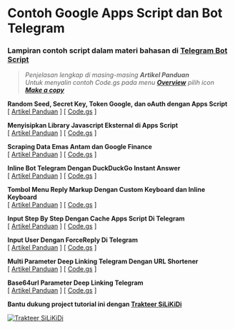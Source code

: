 # Contoh Google Apps Script dan Bot Telegram

### Lampiran contoh script dalam materi bahasan di **[Telegram Bot Script](https://telegram-bot-script.blogspot.com)**

> *Penjelasan lengkap di masing-masing **Artikel Panduan***  
> *Untuk menyalin contoh Code.gs pada menu **[Overview](https://blogger.googleusercontent.com/img/a/AVvXsEiC6ELdl8w3Ila9rFfH_3e9h05LZrPFErqCURZVGszVgK8OGFwHKRNtMj9jg8t4Mtj2LnG-CXWAiiLr42sktsVeDeKkzGesXPtxbqtPdg5ZPgs6C9cTVi7WMv8oj7mpVshZU_BdC-hTBKnARlEavMybvIGSnHkBCyqAm22GqoKYCrBkNAcNbnBb7UqAUg=s0)** pilih icon **[Make a copy](https://blogger.googleusercontent.com/img/a/AVvXsEjc6qRFFQZi6WsdCPqcLqDhNAiHYKK8ZQ3jyAtwaEksBYkZdu8eqEcbOS-J429fno-_vHcYsej8CK1m-WuTCI1hMbuwoBRfl0SzNdsChLo-ooeyqx6iGVMEyfzQFooIDPx6wDNSILk9c4V4WyYqpZYSL2dHqZU6GScBo6aK-x8YY6sNr_Hd3w9-l6Swnw=s0)***  

**Random Seed, Secret Key, Token Google, dan oAuth dengan Apps Script**  
\[ [Artikel Panduan](https://telegram-bot-script.blogspot.com/2021/11/random-seed-secret-key-token-google-dan-oauth-dengan-apps-script.html) \] 
\[ [Code.gs](https://script.google.com/d/1cefdtvo1GMtypsZXunuW1u1bq-KUE_1MBxAWJiDsevDbLhMfd3noHDPl/edit?usp=sharing) \]  

**Menyisipkan Library Javascript Eksternal di Apps Script**  
\[ [Artikel Panduan](https://telegram-bot-script.blogspot.com/2021/11/menyisipkan-library-javascript-eksternal-di-apps-script.html) \] 
\[ [Code.gs](https://script.google.com/d/1ofX1c6ssz-m5dDNbx_Hd7YHX1eF66Dwwg7EQkvLvTnwsh-DEYDR4i1VJ/edit?usp=sharing) \]  

**Scraping Data Emas Antam dan Google Finance**  
\[ [Artikel Panduan](https://telegram-bot-script.blogspot.com/2021/11/scraping-data-emas-antam-dan-google-finance.html) \] 
\[ [Code.gs](https://script.google.com/d/1_AYQ2SI0pI4fCMH3jm7AFBM79fRS1fKL4oPVr5hNzMqXMscF1XoUFy0w/edit?usp=sharing) \]  

**Inline Bot Telegram Dengan DuckDuckGo Instant Answer**  
\[ [Artikel Panduan](https://telegram-bot-script.blogspot.com/2021/11/inline-bot-telegram-dengan-duckduckgo-instant-answer.html) \] 
\[ [Code.gs](https://script.google.com/d/1Np-MiLS64yudcqgM9tfkcxVfEtt-4mphhkfoE2f4XkdwT-NR6yM_PckE/edit?usp=sharing) \]  

**Tombol Menu Reply Markup Dengan Custom Keyboard dan Inline Keyboard**  
\[ [Artikel Panduan](https://telegram-bot-script.blogspot.com/2021/11/tombol-menu-reply-markup-dengan-custom-keyboard-dan-inline-keyboard.html) \] 
\[ [Code.gs](https://script.google.com/d/1MMt1ni5Ggc5qPVPdYoaQWK2mk_DxZD6F0AWULieOmI2Ubx7d90h_hfyI/edit?usp=sharing) \]  

**Input Step By Step Dengan Cache Apps Script Di Telegram**  
\[ [Artikel Panduan](https://telegram-bot-script.blogspot.com/2021/10/input-step-by-step-dengan-cache-apps-script-di-telegram.html) \] 
\[ [Code.gs](https://script.google.com/d/114icEGnD-bQqbUWvlJb-yGPg1JZUHg1AXAH_CEwmaScLy9NJrFmK9qo4/edit?usp=sharing) \]  

**Input User Dengan ForceReply Di Telegram**  
\[ [Artikel Panduan](https://telegram-bot-script.blogspot.com/2021/10/input-user-dengan-forcereply-di-telegram.html) \] 
\[ [Code.gs](https://script.google.com/d/17Z7ckjsi_1mVqUOqeWPx7564D6M5mH5eDe0ij_vu_sCLj5YBgfmD-kED/edit?usp=sharing) \]  

**Multi Parameter Deep Linking Telegram Dengan URL Shortener**  
\[ [Artikel Panduan](https://telegram-bot-script.blogspot.com/2021/10/multi-parameter-deep-linking-telegram-dengan-url-shortener.html) \] 
\[ [Code.gs](https://script.google.com/d/14ukTK4wX1O2V-0nRyxRkNqNoaAZxzyF8Slb2hGKBVaYyOgZN06-dviT5/edit?usp=sharing) \]  

**Base64url Parameter Deep Linking Telegram**  
\[ [Artikel Panduan](https://telegram-bot-script.blogspot.com/2021/10/base64url-parameter-deep-linking-telegram.html) \] 
\[ [Code.gs](https://script.google.com/d/14CfL-lhXHyQov5qZDP3YsUvSYWNttKRp_RVXUCNf0udM-P0xXlv2FcPa/edit?usp=sharing) \]  

**Bantu dukung project tutorial ini dengan [Trakteer SiLiKiDi](https://trakteer.id/silikidi/tip)**

[![Trakteer SiLiKiDi](https://cdn.trakteer.id/images/embed/trbtn-red-2.png "Trakteer SiLiKiDi")](https://trakteer.id/silikidi/tip)
